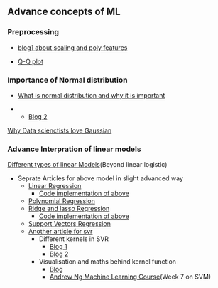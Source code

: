 ## Advance concepts of ML


### Preprocessing
* [blog1 about scaling and poly features](https://medium.com/@samchaaa/preprocessing-why-you-should-generate-polynomial-features-first-before-standardizing-892b4326a91d)

* [Q-Q plot](https://medium.com/@premal.matalia/q-q-plot-in-linear-regression-explained-ab040567d86f#:~:text=Quantile%2DQuantile%20(Q%2DQ)%20plot,Normal%2C%20exponential%20or%20Uniform%20distribution.)

### Importance of Normal distribution
 * [What is normal distribution and why it is important](https://medium.com/analytics-vidhya/the-normal-distribution-for-data-scientists-6de041a01cb9#:~:text=The%20normal%20distribution%20is%20a,in%20the%20data%20science%20curriculum.)

* * [Blog 2](https://towardsdatascience.com/the-powers-of-normal-distribution-4cbb06e4a955)

[Why Data scienctists love Gaussian](https://towardsdatascience.com/why-data-scientists-love-gaussian-6e7a7b726859)

### Advance Interpration of linear models

[Different types of linear Models](https://www.listendata.com/2018/03/regression-analysis.html)(Beyond linear logistic)
   * Seprate Articles for above model in slight advanced way
      *  [Linear Regression](https://towardsdatascience.com/linear-regression-understanding-the-theory-7e53ac2831b5)
          * [Code implementation of above](https://towardsdatascience.com/linear-regression-python-implementation-ae0d95348ac4)
      *  [Polynomial Regression](https://towardsdatascience.com/machine-learning-polynomial-regression-with-python-5328e4e8a386)
      *  [Ridge and lasso Regression](https://towardsdatascience.com/intro-to-linear-model-selection-and-regularization-d47bd2c5d54)
          * [Code implementation of above](https://towardsdatascience.com/how-to-perform-lasso-and-ridge-regression-in-python-3b3b75541ad8)
      *  [Support Vectors Regression](https://medium.com/coinmonks/support-vector-regression-or-svr-8eb3acf6d0ff) 
      *  [Another article for svr](https://towardsdatascience.com/support-vector-machines-svm-c9ef22815589)
          * Different kernels in SVR
              * [Blog 1](https://towardsdatascience.com/kernel-function-6f1d2be6091)
              * [Blog 2](https://data-flair.training/blogs/svm-kernel-functions/)
          * Visualisation and maths behind kernel function
              *  [Blog](https://medium.com/@ranasinghiitkgp/mathematics-behind-support-vector-machine-4e8130b83840)
              *  [Andrew Ng Machine Learning Course](https://www.coursera.org/learn/machine-learning?utm_source=gg&utm_medium=sem&utm_content=94-BrandedSearch-IN&campaignid=1776545273&adgroupid=69298819109&device=c&keyword=andrew%20ng%20machine%20learning&matchtype=e&network=g&devicemodel=&adpostion=&creativeid=346568280203&hide_mobile_promo&gclid=CjwKCAjw4MP5BRBtEiwASfwALzyGYi4D5J_62JGqbcjpXWsrHk5Ke-ZFoCO26Dp6vWwf5deUu1xbfxoCZh0QAvD_BwE)(Week 7 on SVM)
      
